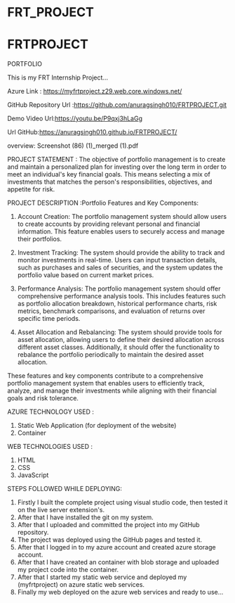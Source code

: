 # FRT_PROJECT

# FRTPROJECT
PORTFOLIO

This is my FRT Internship Project...

Azure Link : https://myfrtproject.z29.web.core.windows.net/

GitHub Repository Url :https://github.com/anuragsingh010/FRTPROJECT.git

Demo Video Url:https://youtu.be/P9qxj3hLaGg

Url GitHub:https://anuragsingh010.github.io/FRTPROJECT/


overview: Screenshot (86) (1)_merged (1).pdf


PROJECT STATEMENT : The objective of portfolio management is to create and maintain a personalized plan for investing over the long term in order to meet an individual's key financial goals. This means selecting a mix of investments that matches the person's responsibilities, objectives, and appetite for risk.

PROJECT DESCRIPTION :Portfolio Features and Key Components:

1. Account Creation: The portfolio management system should allow users to create accounts by providing relevant personal and financial information. This feature enables users to securely access and manage their portfolios.

2. Investment Tracking: The system should provide the ability to track and monitor investments in real-time. Users can input transaction details, such as purchases and sales of securities, and the system updates the portfolio value based on current market prices.

3. Performance Analysis: The portfolio management system should offer comprehensive performance analysis tools. This includes features such as portfolio allocation breakdown, historical performance charts, risk metrics, benchmark comparisons, and evaluation of returns over specific time periods.

4. Asset Allocation and Rebalancing: The system should provide tools for asset allocation, allowing users to define their desired allocation across different asset classes. Additionally, it should offer the functionality to rebalance the portfolio periodically to maintain the desired asset allocation.

These features and key components contribute to a comprehensive portfolio management system that enables users to efficiently track, analyze, and manage their investments while aligning with their financial goals and risk tolerance.


AZURE TECHNOLOGY USED : 
1. Static Web Application (for deployment of the website)
2. Container
   
WEB TECHNOLOGIES  USED :
1. HTML
2. CSS
3. JavaScript
   
STEPS FOLLOWED WHILE DEPLOYING: 
1. Firstly  I built the complete project  using visual studio code, then tested it on the live server extension's.
2. After that I have installed the git on my system.
3. After that I uploaded and committed the project into my GitHub repository.
4. The project was deployed using the GitHub pages and tested it.
5. After that I logged in to my azure account and created azure storage account.
6. After that I have created an container with blob storage and uploaded my project code into the container.
7. After that I started my static web service and deployed my (myfrtproject) on azure static web services.
8. Finally my web deployed on the azure web services and ready to use...
